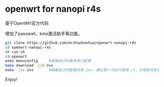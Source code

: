 # openwrt for nanopi r4s

基于OpenWrt官方代码

增加了passwall、kms激活助手等功能。

```BASH
git clone https://github.com/mrzhaohanhua/openwrt-nanopi-r4s
cd openwrt-nanopi-r4s
sh run.sh
cd openwrt
make menuconfig     #根据自己的需求进行配置
make download -j10 V=s
make -jxx V=s       #根据自己的配置选择-jxx，建议第一次运行使用-j1，方便发现失败原因
```
Enjoy!
